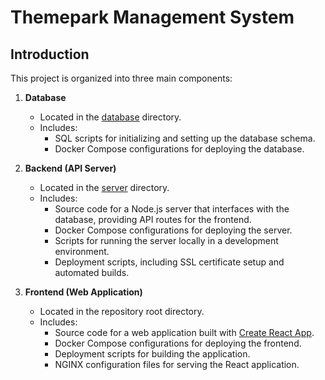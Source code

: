 # Themepark Management System

## Introduction
This project is organized into three main components:
1.  **Database**
    -   Located in the [database](https://github.com/naumiaparanji/themeparkmanagement/tree/main/database) directory.
    -   Includes:
        -   SQL scripts for initializing and setting up the database schema.
        -   Docker Compose configurations for deploying the database.
2.  **Backend (API Server)**
    -   Located in the [server](https://github.com/naumiaparanji/themeparkmanagement/tree/main/server) directory.
    -   Includes:
        -   Source code for a Node.js server that interfaces with the database, providing API routes for the frontend.
        -   Docker Compose configurations for deploying the server.
        -   Scripts for running the server locally in a development environment.
        -   Deployment scripts, including SSL certificate setup and automated builds.
3.  **Frontend (Web Application)**
    
    -   Located in the repository root directory.
    -   Includes:
        -   Source code for a web application built with [Create React App](https://github.com/facebook/create-react-app).
        -   Docker Compose configurations for deploying the frontend.
        -   Deployment scripts for building the application.
        -   NGINX configuration files for serving the React application.

